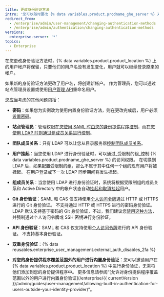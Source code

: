 ```yaml
---
title: 更改身份验证方法
intro: '您可以随时更改 {% data variables.product.prodname_ghe_server %} 对您现有的帐户进行身份验证的方法。'
redirect_from:
  - /enterprise/admin/user-management/changing-authentication-methods
  - /enterprise/admin/authentication/changing-authentication-methods
versions:
  enterprise-server: '*'
topics:
  - Enterprise
---
```


在您更改身份验证方法时，{% data variables.product.product_location %} 上的用户帐户将保留，只要他们的用户名没有发生变化，用户就可以继续登录原来的帐户。

如果新的身份验证方法更改了用户名，将创建新帐户。 作为管理员，您可以通过站点管理员设置或使用[用户管理 API](/rest/reference/enterprise-admin#update-the-username-for-a-user)重命名用户。

您应当考虑的其他问题包括：

* **密码**：如果您为实例改为使用内置身份验证方法，则在更改完成后，用户必须[设置密码](/enterprise/user/articles/how-can-i-reset-my-password/)。

* **站点管理员**：管理权限[在您使用 SAML 时由您的身份提供程序控制](/enterprise/admin/guides/user-management/using-saml/#saml-attributes)，而[在您使用 LDAP 时则通过组成员关系进行控制](/enterprise/admin/authentication/using-ldap#configuring-ldap-with-your-github-enterprise-server-instance)。

* **团队成员关系**：只有 LDAP 可以让您从目录服务器[控制团队成员关系](/enterprise/admin/authentication/using-ldap#configuring-ldap-with-your-github-enterprise-server-instance)。

* **用户挂起**：当您使用 LDAP 进行身份验证时，可以通过_受限制的组_控制 {% data variables.product.prodname_ghe_server %} 的访问权限。 在切换到 LDAP 后，如果配置受限制的组，那么不属于其中任何一个组的现有用户将被挂起。 在用户登录或下一次 LDAP 同步期间将发生挂起。

* **组成员关系**：当您使用 LDAP 进行身份验证时，系统将根据受限制组的成员关系和 Active Directory 中的帐户状态自动[挂起和取消挂起](/enterprise/admin/guides/user-management/suspending-and-unsuspending-users)用户。

* **Git 身份验证**：SAML 和 CAS 仅支持使用[个人访问令牌](/articles/creating-an-access-token-for-command-line-use)通过 HTTP 或 HTTPS 进行的 Git 身份验证。 不支持通过 HTTP 或 HTTPS 进行的密码身份验证。 LDAP 默认支持基于密码的 Git 身份验证，不过，我们建议您[禁用这种方法](/enterprise/admin/authentication/using-ldap#disabling-password-authentication-for-git-operations)，并强制通过个人访问令牌或 SSH 密钥进行身份验证。

* **API 身份验证**：SAML 和 CAS 仅支持使用[个人访问令牌](/articles/creating-an-access-token-for-command-line-use)进行的 API 身份验证。 不支持基本身份验证。

* **双重身份验证**：{% data reusables.enterprise_user_management.external_auth_disables_2fa %}

* **对您的身份提供程序覆盖范围外的用户进行内置身份验证**：您可以邀请用户在 {% data variables.product.product_location %} 中进行身份验证，无需将他们添加到您的身份提供程序中。 更多信息请参阅“[允许对身份提供程序覆盖范围以外的用户进行内置身份验证](/enterprise/{{ currentVersion }}/admin/guides/user-management/allowing-built-in-authentication-for-users-outside-your-identity-provider)”。
